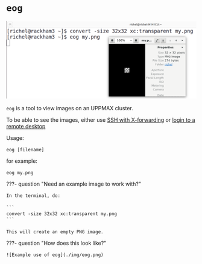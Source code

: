 # `eog`

![Example use of eog](./img/eog.png)

`eog` is a tool to view images on an UPPMAX cluster.

To be able to see the images,
either use [SSH with X-forwarding](../software/ssh_x_forwarding.md)
or [login to a remote desktop](../getting_started/login.md)

Usage:

```
eog [filename]
```

for example:

```
eog my.png
```

???- question "Need an example image to work with?"

    In the terminal, do:

    ```
    convert -size 32x32 xc:transparent my.png
    ```

    This will create an empty PNG image.

???- question "How does this look like?"

    ![Example use of eog](./img/eog.png)
